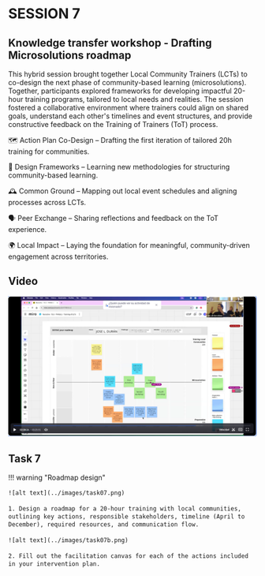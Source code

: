 # SESSION 7

## Knowledge transfer workshop - Drafting Microsolutions roadmap

This hybrid session brought together Local Community Trainers (LCTs) to co-design the next phase of community-based learning (microsolutions). Together, participants explored frameworks for developing impactful 20-hour training programs, tailored to local needs and realities. The session fostered a collaborative environment where trainers could align on shared goals, understand each other's timelines and event structures, and provide constructive feedback on the Training of Trainers (ToT) process.

🗺️ Action Plan Co-Design – Drafting the first iteration of tailored 20h training for communities.

🧩 Design Frameworks – Learning new methodologies for structuring community-based learning.

🕰️ Common Ground – Mapping out local event schedules and aligning processes across LCTs.

🗣️ Peer Exchange – Sharing reflections and feedback on the ToT experience.

🌍 Local Impact – Laying the foundation for meaningful, community-driven engagement across territories.


## Video

[![Session 7 - 09/04/2025](../../images/video07.png)](https://iaac.zoom.us/rec/share/wqM806qbf-iVOzSwuccb7vaxhRsFM9V28-v9Uy4mmLAd8MG4Dx8CE0Mxr-CAH2q-.fdXVbMx7IZ9BDHhV?startTime=1744182481000)


## Task 7 

!!! warning "Roadmap design"

    ![alt text](../images/task07.png)

    1. Design a roadmap for a 20-hour training with local communities, outlining key actions, responsible stakeholders, timeline (April to December), required resources, and communication flow.

    ![alt text](../images/task07b.png)

    2. Fill out the facilitation canvas for each of the actions included in your intervention plan.
 

